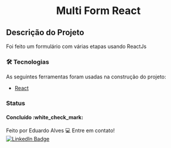 
<h1 align="center">Multi Form React</h1>


## Descrição do Projeto
<p align="left">Foi feito um formulário com várias etapas usando ReactJs</p>

### 🛠 Tecnologias

As seguintes ferramentas foram usadas na construção do projeto:

- [React](https://pt-br.reactjs.org/)

### Status

<h4 align="left"> 
	Concluído :white_check_mark:
</h4>

Feito por Eduardo Alves :computer: Entre em contato!<br/>
[![LinkedIn Badge](https://img.shields.io/badge/linkedin-%230077B5.svg?style=for-the-badge&logo=linkedin&logoColor=white)](https://www.linkedin.com/in/deveduardo-alves/)
